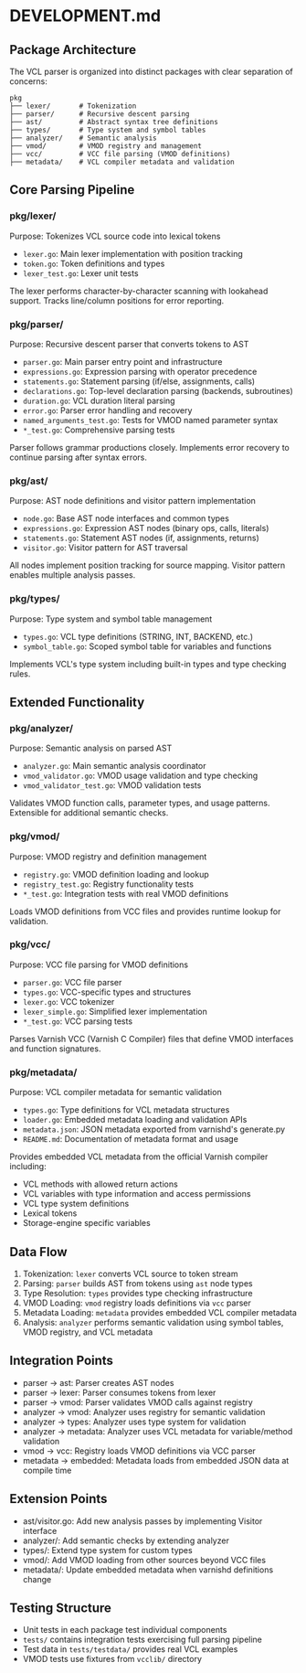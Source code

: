 # DEVELOPMENT.md

## Package Architecture

The VCL parser is organized into distinct packages with clear separation of concerns:

```
pkg
├── lexer/       # Tokenization
├── parser/      # Recursive descent parsing
├── ast/         # Abstract syntax tree definitions
├── types/       # Type system and symbol tables
├── analyzer/    # Semantic analysis
├── vmod/        # VMOD registry and management
├── vcc/         # VCC file parsing (VMOD definitions)
├── metadata/    # VCL compiler metadata and validation
```

## Core Parsing Pipeline

### pkg/lexer/
Purpose: Tokenizes VCL source code into lexical tokens
- `lexer.go`: Main lexer implementation with position tracking
- `token.go`: Token definitions and types
- `lexer_test.go`: Lexer unit tests

The lexer performs character-by-character scanning with lookahead support. Tracks line/column positions for error reporting.

### pkg/parser/
Purpose: Recursive descent parser that converts tokens to AST
- `parser.go`: Main parser entry point and infrastructure
- `expressions.go`: Expression parsing with operator precedence
- `statements.go`: Statement parsing (if/else, assignments, calls)
- `declarations.go`: Top-level declaration parsing (backends, subroutines)
- `duration.go`: VCL duration literal parsing
- `error.go`: Parser error handling and recovery
- `named_arguments_test.go`: Tests for VMOD named parameter syntax
- `*_test.go`: Comprehensive parsing tests

Parser follows grammar productions closely. Implements error recovery to continue parsing after syntax errors.

### pkg/ast/
Purpose: AST node definitions and visitor pattern implementation
- `node.go`: Base AST node interfaces and common types
- `expressions.go`: Expression AST nodes (binary ops, calls, literals)
- `statements.go`: Statement AST nodes (if, assignments, returns)
- `visitor.go`: Visitor pattern for AST traversal

All nodes implement position tracking for source mapping. Visitor pattern enables multiple analysis passes.

### pkg/types/
Purpose: Type system and symbol table management
- `types.go`: VCL type definitions (STRING, INT, BACKEND, etc.)
- `symbol_table.go`: Scoped symbol table for variables and functions

Implements VCL's type system including built-in types and type checking rules.

## Extended Functionality

### pkg/analyzer/
Purpose: Semantic analysis on parsed AST
- `analyzer.go`: Main semantic analysis coordinator
- `vmod_validator.go`: VMOD usage validation and type checking
- `vmod_validator_test.go`: VMOD validation tests

Validates VMOD function calls, parameter types, and usage patterns. Extensible for additional semantic checks.

### pkg/vmod/
Purpose: VMOD registry and definition management
- `registry.go`: VMOD definition loading and lookup
- `registry_test.go`: Registry functionality tests
- `*_test.go`: Integration tests with real VMOD definitions

Loads VMOD definitions from VCC files and provides runtime lookup for validation.

### pkg/vcc/
Purpose: VCC file parsing for VMOD definitions
- `parser.go`: VCC file parser
- `types.go`: VCC-specific types and structures
- `lexer.go`: VCC tokenizer
- `lexer_simple.go`: Simplified lexer implementation
- `*_test.go`: VCC parsing tests

Parses Varnish VCC (Varnish C Compiler) files that define VMOD interfaces and function signatures.

### pkg/metadata/
Purpose: VCL compiler metadata for semantic validation
- `types.go`: Type definitions for VCL metadata structures
- `loader.go`: Embedded metadata loading and validation APIs
- `metadata.json`: JSON metadata exported from varnishd's generate.py
- `README.md`: Documentation of metadata format and usage

Provides embedded VCL metadata from the official Varnish compiler including:
- VCL methods with allowed return actions
- VCL variables with type information and access permissions
- VCL type system definitions
- Lexical tokens
- Storage-engine specific variables

## Data Flow

1. Tokenization: `lexer` converts VCL source to token stream
2. Parsing: `parser` builds AST from tokens using `ast` node types
3. Type Resolution: `types` provides type checking infrastructure
4. VMOD Loading: `vmod` registry loads definitions via `vcc` parser
5. Metadata Loading: `metadata` provides embedded VCL compiler metadata
6. Analysis: `analyzer` performs semantic validation using symbol tables, VMOD registry, and VCL metadata

## Integration Points

- parser → ast: Parser creates AST nodes
- parser → lexer: Parser consumes tokens from lexer
- parser → vmod: Parser validates VMOD calls against registry
- analyzer → vmod: Analyzer uses registry for semantic validation
- analyzer → types: Analyzer uses type system for validation
- analyzer → metadata: Analyzer uses VCL metadata for variable/method validation
- vmod → vcc: Registry loads VMOD definitions via VCC parser
- metadata → embedded: Metadata loads from embedded JSON data at compile time

## Extension Points

- ast/visitor.go: Add new analysis passes by implementing Visitor interface
- analyzer/: Add semantic checks by extending analyzer
- types/: Extend type system for custom types
- vmod/: Add VMOD loading from other sources beyond VCC files
- metadata/: Update embedded metadata when varnishd definitions change

## Testing Structure

- Unit tests in each package test individual components
- `tests/` contains integration tests exercising full parsing pipeline
- Test data in `tests/testdata/` provides real VCL examples
- VMOD tests use fixtures from `vcclib/` directory
